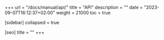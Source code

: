 +++
url = "/docs/manual/api/"
title = "API"
description = ""
date = "2023-09-07T16:12:37+02:00"
weight = 21000
toc = true

[sidebar]
collapsed = true

[seo]
title = ""
+++
